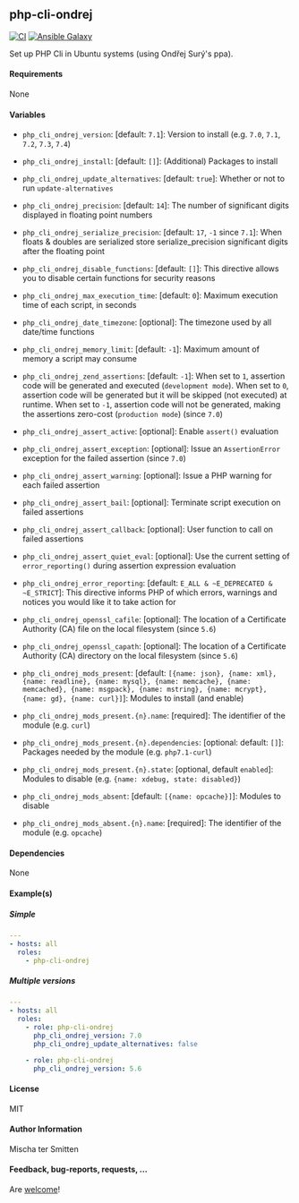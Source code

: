 ## php-cli-ondrej

[![CI](https://github.com/Oefenweb/ansible-php-cli-ondrej/workflows/CI/badge.svg)](https://github.com/Oefenweb/ansible-php-cli-ondrej/actions?query=workflow%3ACI)
[![Ansible Galaxy](http://img.shields.io/badge/ansible--galaxy-php--56--cli-blue.svg)](https://galaxy.ansible.com/Oefenweb/php-cli-ondrej)

Set up PHP Cli in Ubuntu systems (using Ondřej Surý's ppa).

#### Requirements

None

#### Variables

* `php_cli_ondrej_version`: [default: `7.1`]: Version to install (e.g. `7.0`, `7.1`, `7.2`, `7.3`, `7.4`)

* `php_cli_ondrej_install`: [default: `[]`]: (Additional) Packages to install

* `php_cli_ondrej_update_alternatives`: [default: `true`]: Whether or not to run `update-alternatives`

* `php_cli_ondrej_precision`: [default: `14`]: The number of significant digits displayed in floating point numbers
* `php_cli_ondrej_serialize_precision`: [default: `17`, `-1` since `7.1`]: When floats & doubles are serialized store serialize_precision significant digits after the floating point
* `php_cli_ondrej_disable_functions`: [default: `[]`]: This directive allows you to disable certain functions for security reasons
* `php_cli_ondrej_max_execution_time`: [default: `0`]: Maximum execution time of each script, in seconds
* `php_cli_ondrej_date_timezone`: [optional]: The timezone used by all date/time functions
* `php_cli_ondrej_memory_limit`: [default: `-1`]: Maximum amount of memory a script may consume
* `php_cli_ondrej_zend_assertions`: [default: `-1`]: When set to `1`, assertion code will be generated and executed (`development mode`). When set to `0`, assertion code will be generated but it will be skipped (not executed) at runtime. When set to `-1`, assertion code will not be generated, making the assertions zero-cost (`production mode`) (since `7.0`)
* `php_cli_ondrej_assert_active`: [optional]: Enable `assert()` evaluation
* `php_cli_ondrej_assert_exception`: [optional]: Issue an `AssertionError` exception for the failed assertion (since `7.0`)
* `php_cli_ondrej_assert_warning`: [optional]: Issue a PHP warning for each failed assertion
* `php_cli_ondrej_assert_bail`: [optional]: Terminate script execution on failed assertions
* `php_cli_ondrej_assert_callback`: [optional]: User function to call on failed assertions
* `php_cli_ondrej_assert_quiet_eval`: [optional]: Use the current setting of `error_reporting()` during assertion expression evaluation
* `php_cli_ondrej_error_reporting`: [default: `E_ALL & ~E_DEPRECATED & ~E_STRICT`]: This directive informs PHP of which errors, warnings and notices you would like it to take action for
* `php_cli_ondrej_openssl_cafile`: [optional]: The location of a Certificate Authority (CA) file on the local filesystem (since `5.6`)
* `php_cli_ondrej_openssl_capath`: [optional]: The location of a Certificate Authority (CA) directory on the local filesystem (since `5.6`)

* `php_cli_ondrej_mods_present`: [default: `[{name: json}, {name: xml}, {name: readline}, {name: mysql}, {name: memcache}, {name: memcached}, {name: msgpack}, {name: mstring}, {name: mcrypt}, {name: gd}, {name: curl}]`]: Modules to install (and enable)
* `php_cli_ondrej_mods_present.{n}.name`: [required]: The identifier of the module (e.g. `curl`)
* `php_cli_ondrej_mods_present.{n}.dependencies`: [optional: default: `[]`]: Packages needed by the module (e.g. `php7.1-curl`)
* `php_cli_ondrej_mods_present.{n}.state`: [optional, default `enabled`]: Modules to disable (e.g. `{name: xdebug, state: disabled}`)

* `php_cli_ondrej_mods_absent`: [default: `[{name: opcache}]`]: Modules to disable
* `php_cli_ondrej_mods_absent.{n}.name`: [required]: The identifier of the module (e.g. `opcache`)

#### Dependencies

None

#### Example(s)

##### Simple

```yaml
---
- hosts: all
  roles:
    - php-cli-ondrej
```

##### Multiple versions

```yaml
---
- hosts: all
  roles:
    - role: php-cli-ondrej
      php_cli_ondrej_version: 7.0
      php_cli_ondrej_update_alternatives: false

    - role: php-cli-ondrej
      php_cli_ondrej_version: 5.6
```

#### License

MIT

#### Author Information

Mischa ter Smitten

#### Feedback, bug-reports, requests, ...

Are [welcome](https://github.com/Oefenweb/ansible-php-cli-ondrej/issues)!
